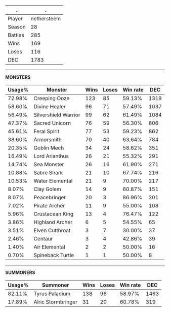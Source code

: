 .|.
|-|-
Player|nethersteem
Season|28
Battles|285
Wins|169
Loses|116
DEC|1783

---
**MONSTERS**

Usage%|Monster|Wins|Loses|Win rate|DEC|
-|-|-|-|-|-|
72.98%|Creeping Ooze|123|85|59.13%|1319|
58.60%|Divine Healer|96|71|57.49%|1037|
56.49%|Silvershield Warrior|99|62|61.49%|1084|
47.37%|Sacred Unicorn|76|59|56.30%|806|
45.61%|Feral Spirit|77|53|59.23%|862|
38.60%|Armorsmith|70|40|63.64%|784|
20.35%|Goblin Mech|34|24|58.62%|351|
16.49%|Lord Arianthus|26|21|55.32%|291|
14.74%|Sea Monster|26|16|61.90%|271|
10.88%|Sabre Shark|21|10|67.74%|216|
10.53%|Water Elemental|21|9|70.00%|217|
8.07%|Clay Golem|14|9|60.87%|151|
8.07%|Peacebringer|20|3|86.96%|201|
7.02%|Pirate Archer|11|9|55.00%|108|
5.96%|Crustacean King|13|4|76.47%|122|
3.86%|Highland Archer|6|5|54.55%|65|
3.51%|Elven Cutthroat|3|7|30.00%|37|
2.46%|Centaur|3|4|42.86%|39|
1.40%|Air Elemental|2|2|50.00%|16|
0.70%|Spineback Turtle|1|1|50.00%|8|

---
**SUMMONERS**

Usage%|Summoner|Wins|Loses|Win rate|DEC|
-|-|-|-|-|-|
82.11%|Tyrus Paladium|138|96|58.97%|1463|
17.89%|Alric Stormbringer|31|20|60.78%|319|
